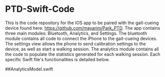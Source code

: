 # PTD-Swift-Code

This is the code repository for the IOS app to be paired with the gait-cueing device found here: https://github.com/mayarim/Park_PTD. The app contains three main modules: Bluetooth, Analytics, and Settings. The bluetooth module contains all code to connect the iPhone to the gait-cueing devices. The settings view allows the phone to send calibration settings to the device, as well as start a walking session. The analytics module contains all the code to populate the statistics generated for each walking session. Each specific Swift file's functionalities is detailed below.

##AnalyticsModel.swift

